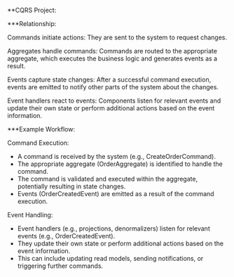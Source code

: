 **CQRS Project: 

***Relationship:

Commands initiate actions: They are sent to the system to request changes.

Aggregates handle commands: Commands are routed to the appropriate aggregate, which executes the business logic and generates events as a result.

Events capture state changes: After a successful command execution, events are emitted to notify other parts of the system about the changes.

Event handlers react to events: Components listen for relevant events and update their own state or perform additional actions based on the event information.


***Example Workflow:

Command Execution:
- A command is received by the system (e.g., CreateOrderCommand).
- The appropriate aggregate (OrderAggregate) is identified to handle the command.
- The command is validated and executed within the aggregate, potentially resulting in state changes.
- Events (OrderCreatedEvent) are emitted as a result of the command execution.

Event Handling:
- Event handlers (e.g., projections, denormalizers) listen for relevant events (e.g., OrderCreatedEvent).
- They update their own state or perform additional actions based on the event information.
- This can include updating read models, sending notifications, or triggering further commands.
